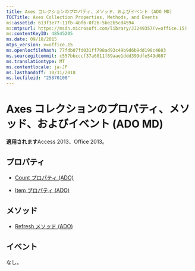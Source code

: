 ```yaml
---
title: Axes コレクションのプロパティ、メソッド、およびイベント (ADO MD)
TOCTitle: Axes Collection Properties, Methods, and Events
ms:assetid: 613f3e77-11fb-4bf6-0f26-5be2b5cd4594
ms:mtpsurl: https://msdn.microsoft.com/library/JJ249357(v=office.15)
ms:contentKeyID: 48545205
ms.date: 09/18/2015
mtps_version: v=office.15
ms.openlocfilehash: 77fdb07fd031ff798ad93c49b9d6b9dd198c4603
ms.sourcegitcommit: c557bbcccf37a6011f89aae1ddd399dfe549d087
ms.translationtype: MT
ms.contentlocale: ja-JP
ms.lasthandoff: 10/31/2018
ms.locfileid: "25870108"
---
```

# <a name="axes-collection-properties-methods-and-events-ado-md"></a>Axes コレクションのプロパティ、メソッド、およびイベント (ADO MD)

**適用されます**Access 2013、Office 2013。

## <a name="properties"></a>プロパティ

- [Count プロパティ (ADO)](count-property-ado.md)

- [Item プロパティ (ADO)](item-property-ado.md)

## <a name="methods"></a>メソッド

- [Refresh メソッド (ADO)](refresh-method-ado.md)

## <a name="events"></a>イベント

なし。

